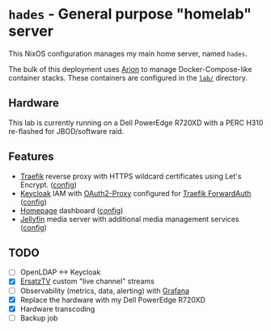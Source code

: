 # `hades` - General purpose "homelab" server

This NixOS configuration manages my main home server, named `hades`.

The bulk of this deployment uses [Arion](https://github.com/hercules-ci/arion) to manage Docker-Compose-like container stacks.
These containers are configured in the [`lab/`](./lab/) directory.

## Hardware

This lab is currently running on a Dell PowerEdge R720XD with a PERC H310 re-flashed for JBOD/software raid.

## Features

- [Traefik](https://traefik.io/traefik/) reverse proxy with HTTPS wildcard certificates using Let's Encrypt. ([config](./lab/infra/traefik.nix))
- [Keycloak](https://www.keycloak.org/) IAM with [OAuth2-Proxy](https://oauth2-proxy.github.io/oauth2-proxy/) configured for [Traefik ForwardAuth](https://doc.traefik.io/traefik/middlewares/http/forwardauth/) ([config](./lab/auth))
- [Homepage](https://gethomepage.dev/) dashboard ([config](./lab/homepage.nix))
- [Jellyfin](https://jellyfin.org/) media server with additional media management services ([config](./lab/media))

## TODO

- [ ] OpenLDAP <-> Keycloak
- [x] [ErsatzTV](https://ersatztv.org/) custom "live channel" streams
- [ ] Observability (metrics, data, alerting) with [Grafana](https://grafana.com/)
- [x] Replace the hardware with my Dell PowerEdge R720XD
- [x] Hardware transcoding
- [ ] Backup job
